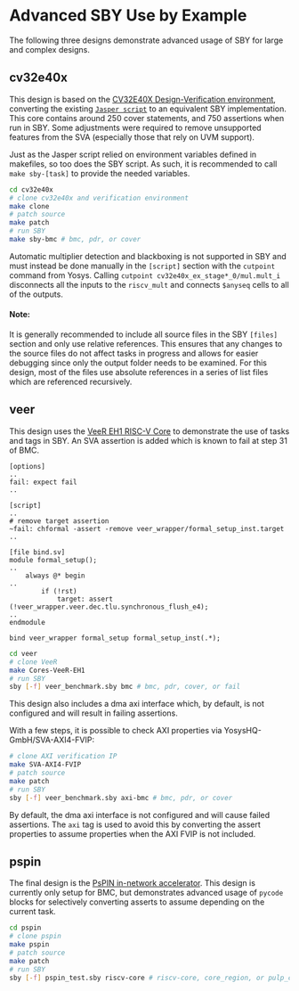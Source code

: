Advanced SBY Use by Example
===========================

The following three designs demonstrate advanced usage of SBY for large and
complex designs.

cv32e40x
--------

This design is based on the [CV32E40X Design-Verification
environment](https://github.com/openhwgroup/cv32e40x-dv/), converting the
existing [`Jasper
script`](https://github.com/openhwgroup/cv32e40x-dv/blob/main/fv/jaspergold.tcl)
to an equivalent SBY implementation.  This core contains around 250 cover
statements, and 750 assertions when run in SBY.  Some adjustments were required
to remove unsupported features from the SVA (especially those that rely on UVM
support).

Just as the Jasper script relied on environment variables defined in makefiles,
so too does the SBY script.  As such, it is recommended to call `make
sby-[task]` to provide the needed variables.

```bash
cd cv32e40x
# clone cv32e40x and verification environment
make clone
# patch source
make patch
# run SBY
make sby-bmc # bmc, pdr, or cover
```

Automatic multiplier detection and blackboxing is not supported in SBY and must
instead be done manually in the `[script]` section with the `cutpoint` command
from Yosys.  Calling `cutpoint cv32e40x_ex_stage*_0/mul.mult_i` disconnects all
the inputs to the `riscv_mult` and connects `$anyseq` cells to all of the
outputs.

#### Note:
It is generally recommended to include all source files in the SBY `[files]`
section and only use relative references.  This ensures that any changes to the
source files do not affect tasks in progress and allows for easier debugging
since only the output folder needs to be examined.  For this design, most of the
files use absolute references in a series of list files which are referenced
recursively.

veer
----

This design uses the [VeeR EH1 RISC-V Core](https://github.com/chipsalliance/Cores-VeeR-EH1) to
demonstrate the use of tasks and tags in SBY.  An SVA assertion is added which
is known to fail at step 31 of BMC.

```
[options]
..
fail: expect fail
..

[script]
..
# remove target assertion
~fail: chformal -assert -remove veer_wrapper/formal_setup_inst.target
..

[file bind.sv]
module formal_setup();
..
    always @* begin
..
        if (!rst)
            target: assert (!veer_wrapper.veer.dec.tlu.synchronous_flush_e4);
..
endmodule

bind veer_wrapper formal_setup formal_setup_inst(.*);
```

```bash
cd veer
# clone VeeR
make Cores-VeeR-EH1
# run SBY
sby [-f] veer_benchmark.sby bmc # bmc, pdr, cover, or fail
```

This design also includes a dma axi interface which, by default, is not
configured and will result in failing assertions.

With a few steps, it is possible to check AXI properties via
YosysHQ-GmbH/SVA-AXI4-FVIP:
```bash
# clone AXI verification IP
make SVA-AXI4-FVIP
# patch source
make patch
# run SBY
sby [-f] veer_benchmark.sby axi-bmc # bmc, pdr, or cover
```

By default, the dma axi interface is not configured and will cause failed
assertions.  The `axi` tag is used to avoid this by converting the assert
properties to assume properties when the AXI FVIP is not included.

pspin
-----

The final design is the [PsPIN in-network
accelerator](https://github.com/spcl/pspin).  This design is currently only
setup for BMC, but demonstrates advanced usage of `pycode` blocks for
selectively converting asserts to assume depending on the current task.

```bash
cd pspin
# clone pspin
make pspin
# patch source
make patch
# run SBY
sby [-f] pspin_test.sby riscv-core # riscv-core, core_region, or pulp_cluster
```
